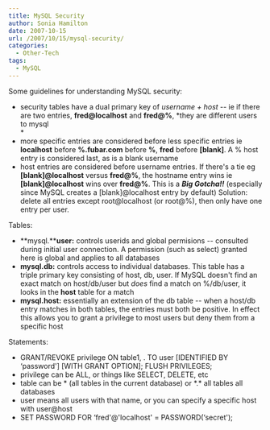 ```yaml
---
title: MySQL Security
author: Sonia Hamilton
date: 2007-10-15
url: /2007/10/15/mysql-security/
categories:
  - Other-Tech
tags:
  - MySQL
---
```

Some guidelines for understanding MySQL security:

<!--more-->

  * security tables have a dual primary key of *username + host* -- ie if there are two entries, **fred@localhost** and **fred@%**, *they are different users to mysql  
    *
  * more specific entries are considered before less specific entries ie **localhost** before **%.fubar.com** before **%**, **fred** before **[blank]**. A % host entry is considered last, as is a blank username
  * host entries are considered before username entries. If there's a tie eg **[blank]@localhost** versus **fred@%**, the hostname entry wins ie **[blank]@localhost** wins over **fred@%**. This is a ***Big Gotcha!!*** (especially since MySQL creates a [blank]@localhost entry by default) Solution: delete all entries except root@localhost (or root@%), then only have one entry per user.

<!--more-->Tables:

  * **mysql.****user:** controls userids and global permisions -- consulted during initial user connection. A permission (such as select) granted here is global and applies to all databases
  * **mysql.db:** controls access to individual databases. This table has a triple primary key consisting of host, db, user. If MySQL doesn't find an exact match on host/db/user but *does* find a match on %/db/user, it looks in the **host** table for a match
  * **mysql.host:** essentially an extension of the db table -- when a host/db entry matches in both tables, the entries must both be positive. In effect this allows you to grant a privilege to most users but deny them from a specific host

Statements:

  * GRANT/REVOKE privilege ON table1, . TO user \[IDENTIFIED BY &#8216;password'\] \[WITH GRANT OPTION\]; FLUSH PRIVILEGES;
  * privilege can be ALL, or things like SELECT, DELETE, etc
  * table can be \* (all tables in the current database) or \*.* all tables all databases
  * user means all users with that name, or you can specify a specific host with user@host
  * SET PASSWORD FOR &#8216;fred'@'localhost' = PASSWORD(&#8216;secret');
